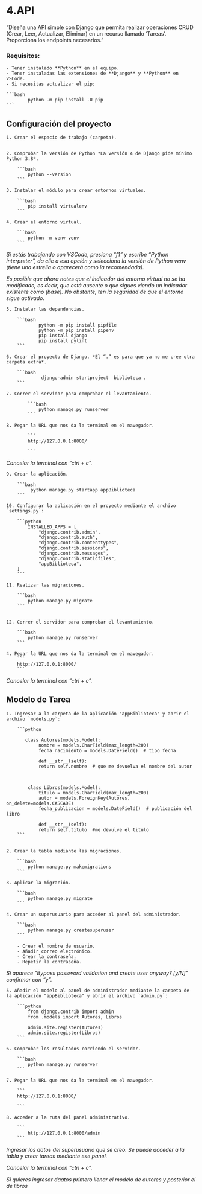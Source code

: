 # 4.API

“Diseña una API simple con Django que permita realizar operaciones CRUD (Crear, Leer, Actualizar, Eliminar) en un recurso llamado ‘Tareas’. Proporciona los endpoints necesarios.”

### Requisitos:

    - Tener instalado **Python** en el equipo.
    - Tener instaladas las extensiones de **Django** y **Python** en VSCode.
    - Si necesitas actualizar el pip:

    ```bash
            python -m pip install -U pip
    ```

## Configuración del proyecto

    1. Crear el espacio de trabajo (carpeta).


    2. Comprobar la versión de Python *La versión 4 de Django pide mínimo Python 3.8*.

        ```bash
            python --version
        ```

    3. Instalar el módulo para crear entornos virtuales.

        ```bash
            pip install virtualenv
        ```

    4. Crear el entorno virtual.

        ```bash
            python -m venv venv
        ```

*Si estás trabajando con VSCode, presiona “f1” y escribe “Python interpreter”, da clic a esa opción y selecciona la versión de Python venv (tiene una estrella o aparecerá como la recomendada).*

*Es posible que ahora notes que el indicador del entorno virtual no se ha modificado, es decir, que está ausente o que sigues viendo un indicador existente como (base). No obstante, ten la seguridad de que el entorno sigue activado.*

    5. Instalar las dependencias.

        ```bash
                python -m pip install pipfile 
                python -m pip install pipenv
                pip install django
                pip install pylint
        ```

    6. Crear el proyecto de Django. *El “.” es para que ya no me cree otra carpeta extra*.

        ```bash
                 django-admin startproject  biblioteca .
        ```

    7. Correr el servidor para comprobar el levantamiento.

            ```bash
                python manage.py runserver
            ```

    8. Pegar la URL que nos da la terminal en el navegador.

            ```
            http://127.0.0.1:8000/

            ```

*Cancelar la terminal con “ctrl + c”.*


    9. Crear la aplicación.

        ```bash
             python manage.py startapp appBiblioteca
        ```

    10. Configurar la aplicación en el proyecto mediante el archivo `settings.py`:

        ```python
            INSTALLED_APPS = [
                "django.contrib.admin",
                "django.contrib.auth",
                "django.contrib.contenttypes",
                "django.contrib.sessions",
                "django.contrib.messages",
                "django.contrib.staticfiles",
                "appBiblioteca",
        ]
        ```

    11. Realizar las migraciones.

        ```bash
            python manage.py migrate
        ```


    12. Correr el servidor para comprobar el levantamiento.

        ```bash
            python manage.py runserver
        ```

    4. Pegar la URL que nos da la terminal en el navegador.
        ```
        http://127.0.0.1:8000/
        ```

*Cancelar la terminal con “ctrl + c”.*



## Modelo de Tarea

    1. Ingresar a la carpeta de la aplicación "appBiblioteca" y abrir el archivo `models.py`:

        ```python
           
           class Autores(models.Model):
                nombre = models.CharField(max_length=200)  
                fecha_nacimiento = models.DateField()  # tipo fecha

                def __str__(self):
                return self.nombre  # que me devuelva el nombre del autor



            class Libros(models.Model):
                titulo = models.CharField(max_length=200) 
                autor = models.ForeignKey(Autores, on_delete=models.CASCADE)
                fecha_publicacion = models.DateField()  # publicación del libro

                def __str__(self):  
                return self.titulo  #me devulve el titulo 
        ```


    2. Crear la tabla mediante las migraciones.

        ```bash
            python manage.py makemigrations 
        ```

    3. Aplicar la migración.

        ```bash
            python manage.py migrate
        ```

    4. Crear un superusuario para acceder al panel del administrador.

        ```bash
            python manage.py createsuperuser
        ```

        - Crear el nombre de usuario.
        - Añadir correo electrónico.
        - Crear la contraseña.
        - Repetir la contraseña.

*Si aparece "Bypass password validation and create user anyway? [y/N]" confirmar con “y”.*

    5. Añadir el modelo al panel de administrador mediante la carpeta de la aplicación "appBiblioteca" y abrir el archivo `admin.py`:

        ```python
            from django.contrib import admin
            from .models import Autores, Libros
        
            admin.site.register(Autores)
            admin.site.register(Libros)
        ```

    6. Comprobar los resultados corriendo el servidor.

        ```bash
            python manage.py runserver
        ```

    7. Pegar la URL que nos da la terminal en el navegador.

        ```
        http://127.0.0.1:8000/

        ```

    8. Acceder a la ruta del panel administrativo.

        ```
            http://127.0.0.1:8000/admin
        ```

*Ingresar los datos del superusuario que se creó. Se puede acceder a la tabla y crear tareas mediante ese panel.*

*Cancelar la terminal con “ctrl + c”.*


*Si quieres ingresar daatos primero llenar el modelo de autores y posterior el de libros*
